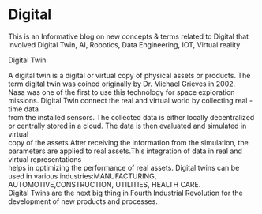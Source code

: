 # Digital
This is an Informative blog on new concepts & terms related to Digital that involved Digital Twin, AI, Robotics, Data Engineering, IOT, Virtual reality <br>


Digital Twin<br>

A digital twin is a digital or virtual copy of physical assets or products. The term digital twin was coined originally by Dr. Michael Grieves in 2002.<br>
Nasa was one of the first to use this technology for space exploration missions.  Digital Twin connect the real and virtual world by collecting real -time data <br>
from the installed sensors. The collected data is either locally decentralized or centrally stored in a cloud. The data is then evaluated and simulated in virtual <br>
copy of the assets.After receiving the information from the simulation, the parameters are applied to real assets.This integration of data in real and virtual representations <br>
helps in optimizing the performance of real assets. Digital twins can be used in various industries:MANUFACTURING, AUTOMOTIVE,CONSTRUCTION, UTILITIES, HEALTH CARE. <br>
Digital Twins are the next big thing in Fourth Industrial Revolution for the development of new products and processes.
